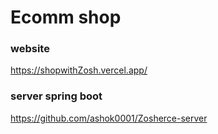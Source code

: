 # Ecomm shop

### website

https://shopwithZosh.vercel.app/

### server spring boot

https://github.com/ashok0001/Zosherce-server
